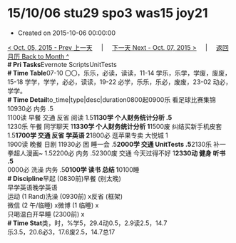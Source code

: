 # 15/10/06 stu29 spo3 was15 joy21

* Created on 2015-10-06 00:00:00

[&lt; Oct. 05, 2015 - Prev 上一天](d05.md)     \|     [下一天 Next - Oct. 07, 2015 &gt;](d07.md)     \|     [返回月历 Back to Month ^](index.md)   
**\# Pri Tasks**Evernote ScriptsUnitTests  
**\# Time Table**07-10 〇〇，乐乐，必读，读读，11-14 学乐，乐学，学废，废废，15-18 学学，学学，必必，读读，19-22 必学，乐乐，乐必，废废，23-02 动必，学学。  
**\# Time Detail**to\_time\|type\|desc\|duration0800起0900乐 看足球比赛集锦 10930必 内务 .5  
1100读 早餐 交通 反省 阅读 1.5**1130学 个人财务统计分析 .5**  
1230乐 午餐 同学聊天 1**1330学 个人财务统计分析 1**1500废 纠结买新手机皮套 1.5**1700学 交通 反省 学英语 2**1800必 逛苹果专卖 大悦城 1  
1900读 晚餐 日剧 11930必 困 睡一会 .5**2000学 交通 UnitTests .5**2130乐 补一拳超人漫画~ 1.52200必 内务 .52300废 交通 今天过得不好 1**2330动 健身 听书 .5**  
0000必 洗澡 内务 .5**0100学 读书 总结 1**0100睡  
**\# Discipline**早起 \(0830前\)早餐 \(别太晚\)  
早学英语晚学英语  
运动 \(1 Rand\)洗澡 \(0930前\) x反省 \(框架\)  
微信 \(2 午/临睡\) x微博 \(1 临睡\) x  
只喝温白开早睡 \(2300前\) x  
**\# Time Stat**类，时，%学5，29.4动0.5，2.9读2.5，14.7  
乐3.5，20.6必3，17.6废2.5，14.7总17  
  


